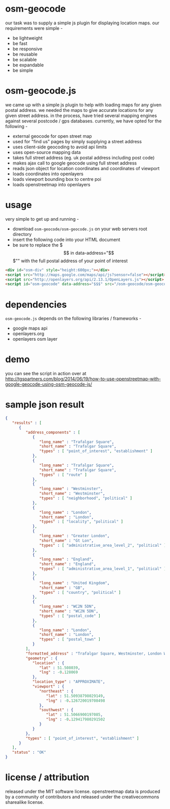 osm-geocode
===========
our task was to supply a simple js plugin for displaying location maps. our requirements were simple -
* be lightweight
* be fast
* be responsive
* be reusable
* be scalable
* be expandable
* be simple

osm-geocode.js
==============
we came up with a simple js plugin to help with loading maps for any given postal address. we needed
the maps to give accurate locations for any given street address. in the process, have tried several
mapping engines against several postcode / gps databases. currently, we have opted for the following -
* external geocode for open street map
* used for "find us" pages by simply supplying a street address
* uses client-side geocoding to avoid api limits
* uses open-source mapping data
* takes full street address (eg. uk postal address including post code)
* makes ajax call to google geocode using full street address
* reads json object for location coordinates and coordinates of viewport
* loads coordinates into openlayers
* loads viewport bounding box to centre poi
* loads openstreetmap into openlayers

usage
=====
very simple to get up and running -
* download `osm-geocode/osm-geocode.js` on your web servers root directory
* insert the following code into your HTML document
* be sure to replace the $$$ in data-address="$$$"" with the full postal address of your point of interest
```html
<div id="osm-div" style="height:600px;"></div>
<script src="http://maps.google.com/maps/api/js?sensor=false"></script>
<script src="http://openlayers.org/api/2.13.1/OpenLayers.js"></script>
<script id="osm-geocode" data-address="$$$" src="/osm-geocode/osm-geocode.js"></script>
```

dependencies
============
`osm-geocode.js` depends on the following libraries / frameworks -
* google maps api
* openlayers.org
* openlayers osm layer

demo
====
you can see the script in action over at http://tgspartners.com/blog/2014/06/19/how-to-use-openstreetmap-with-google-geocode-using-osm-geocode-js/

sample json result
==================
```json
{
   "results" : [
      {
         "address_components" : [
            {
               "long_name" : "Trafalgar Square",
               "short_name" : "Trafalgar Square",
               "types" : [ "point_of_interest", "establishment" ]
            },
            {
               "long_name" : "Trafalgar Square",
               "short_name" : "Trafalgar Square",
               "types" : [ "route" ]
            },
            {
               "long_name" : "Westminster",
               "short_name" : "Westminster",
               "types" : [ "neighborhood", "political" ]
            },
            {
               "long_name" : "London",
               "short_name" : "London",
               "types" : [ "locality", "political" ]
            },
            {
               "long_name" : "Greater London",
               "short_name" : "Gt Lon",
               "types" : [ "administrative_area_level_2", "political" ]
            },
            {
               "long_name" : "England",
               "short_name" : "England",
               "types" : [ "administrative_area_level_1", "political" ]
            },
            {
               "long_name" : "United Kingdom",
               "short_name" : "GB",
               "types" : [ "country", "political" ]
            },
            {
               "long_name" : "WC2N 5DN",
               "short_name" : "WC2N 5DN",
               "types" : [ "postal_code" ]
            },
            {
               "long_name" : "London",
               "short_name" : "London",
               "types" : [ "postal_town" ]
            }
         ],
         "formatted_address" : "Trafalgar Square, Westminster, London WC2N 5DN, UK",
         "geometry" : {
            "location" : {
               "lat" : 51.508039,
               "lng" : -0.128069
            },
            "location_type" : "APPROXIMATE",
            "viewport" : {
               "northeast" : {
                  "lat" : 51.50938798029149,
                  "lng" : -0.126720019708498
               },
               "southwest" : {
                  "lat" : 51.5066900197085,
                  "lng" : -0.129417980291502
               }
            }
         },
         "types" : [ "point_of_interest", "establishment" ]
      }
   ],
   "status" : "OK"
}
```

license / attribution
=====================
released under the MIT software license. openstreetmap data is produced by a community of contributors and released under the creativecommons sharealike license.